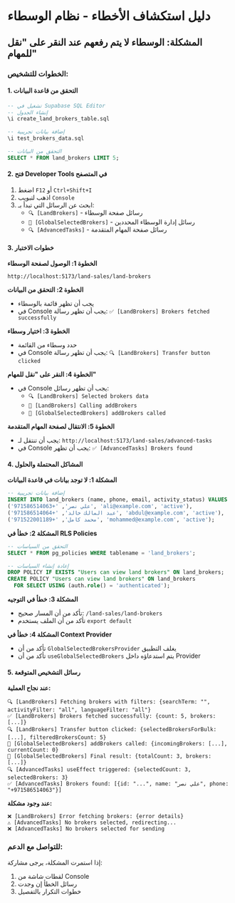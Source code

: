 # دليل استكشاف الأخطاء - نظام الوسطاء

## المشكلة: الوسطاء لا يتم رفعهم عند النقر على "نقل للمهام"

### الخطوات للتشخيص:

#### 1. التحقق من قاعدة البيانات
```sql
-- تشغيل في Supabase SQL Editor
-- إنشاء الجدول
\i create_land_brokers_table.sql

-- إضافة بيانات تجريبية
\i test_brokers_data.sql

-- التحقق من البيانات
SELECT * FROM land_brokers LIMIT 5;
```

#### 2. فتح Developer Tools في المتصفح
1. اضغط `F12` أو `Ctrl+Shift+I`
2. اذهب لتبويب `Console`
3. ابحث عن الرسائل التي تبدأ بـ:
   - `🔍 [LandBrokers]` - رسائل صفحة الوسطاء
   - `🔧 [GlobalSelectedBrokers]` - رسائل إدارة الوسطاء المحددين
   - `🔍 [AdvancedTasks]` - رسائل صفحة المهام المتقدمة

#### 3. خطوات الاختبار

**الخطوة 1: الوصول لصفحة الوسطاء**
```
http://localhost:5173/land-sales/land-brokers
```

**الخطوة 2: التحقق من البيانات**
- يجب أن تظهر قائمة بالوسطاء
- في Console يجب أن تظهر رسالة: `✅ [LandBrokers] Brokers fetched successfully`

**الخطوة 3: اختيار وسطاء**
- حدد وسطاء من القائمة
- في Console يجب أن تظهر رسالة: `🔍 [LandBrokers] Transfer button clicked`

**الخطوة 4: النقر على "نقل للمهام"**
- في Console يجب أن تظهر رسائل:
  - `🔍 [LandBrokers] Selected brokers data`
  - `🚀 [LandBrokers] Calling addBrokers`
  - `🔧 [GlobalSelectedBrokers] addBrokers called`

**الخطوة 5: الانتقال لصفحة المهام المتقدمة**
- يجب أن تنتقل لـ: `http://localhost:5173/land-sales/advanced-tasks`
- في Console يجب أن تظهر: `✅ [AdvancedTasks] Brokers found`

#### 4. المشاكل المحتملة والحلول

**المشكلة 1: لا توجد بيانات في قاعدة البيانات**
```sql
-- إضافة بيانات تجريبية
INSERT INTO land_brokers (name, phone, email, activity_status) VALUES
('علي نصر', '+971586514063', 'ali@example.com', 'active'),
('عبد المالك خالد', '+971586514064', 'abdul@example.com', 'active'),
('محمد كامل', '+971522001189', 'mohammed@example.com', 'active');
```

**المشكلة 2: خطأ في RLS Policies**
```sql
-- التحقق من السياسات
SELECT * FROM pg_policies WHERE tablename = 'land_brokers';

-- إعادة إنشاء السياسات
DROP POLICY IF EXISTS "Users can view land brokers" ON land_brokers;
CREATE POLICY "Users can view land brokers" ON land_brokers
  FOR SELECT USING (auth.role() = 'authenticated');
```

**المشكلة 3: خطأ في التوجيه**
- تأكد من أن المسار صحيح: `/land-sales/land-brokers`
- تأكد من أن الملف يستخدم `export default`

**المشكلة 4: خطأ في Context Provider**
- تأكد من أن `GlobalSelectedBrokersProvider` يغلف التطبيق
- تأكد من أن `useGlobalSelectedBrokers` يتم استدعاؤه داخل Provider

#### 5. رسائل التشخيص المتوقعة

**عند نجاح العملية:**
```
🔍 [LandBrokers] Fetching brokers with filters: {searchTerm: "", activityFilter: "all", languageFilter: "all"}
✅ [LandBrokers] Brokers fetched successfully: {count: 5, brokers: [...]}
🔍 [LandBrokers] Transfer button clicked: {selectedBrokersForBulk: [...], filteredBrokersCount: 5}
🔧 [GlobalSelectedBrokers] addBrokers called: {incomingBrokers: [...], currentCount: 0}
🔧 [GlobalSelectedBrokers] Final result: {totalCount: 3, brokers: [...]}
🔍 [AdvancedTasks] useEffect triggered: {selectedCount: 3, selectedBrokers: 3}
✅ [AdvancedTasks] Brokers found: [{id: "...", name: "علي نصر", phone: "+971586514063"}]
```

**عند وجود مشكلة:**
```
❌ [LandBrokers] Error fetching brokers: {error details}
⚠️ [AdvancedTasks] No brokers selected, redirecting...
❌ [AdvancedTasks] No brokers selected for sending
```

### للتواصل مع الدعم:
إذا استمرت المشكلة، يرجى مشاركة:
1. لقطات شاشة من Console
2. رسائل الخطأ إن وجدت
3. خطوات التكرار بالتفصيل
